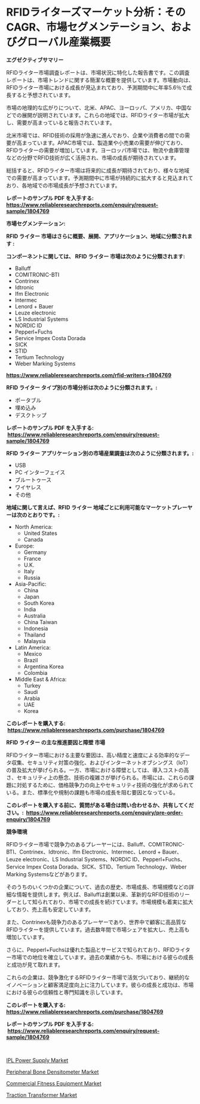 <p><h1>RFIDライターズマーケット分析：そのCAGR、市場セグメンテーション、およびグローバル産業概要</h1></p><p><strong>エグゼクティブサマリー</strong></p>
<p><p>RFIDライター市場調査レポートは、市場状況に特化した報告書です。この調査レポートは、市場トレンドに関する簡潔な概要を提供しています。市場動向は、RFIDライター市場における成長が見込まれており、予測期間中に年率5.6％で成長すると予想されています。</p><p>市場の地理的な広がりについて、北米、APAC、ヨーロッパ、アメリカ、中国などでの展開が説明されています。これらの地域では、RFIDライター市場が拡大し、需要が高まっていると報告されています。</p><p>北米市場では、RFID技術の採用が急速に進んでおり、企業や消費者の間での需要が高まっています。APAC市場では、製造業や小売業の需要が伸びており、RFIDライターの需要が増加しています。ヨーロッパ市場では、物流や倉庫管理などの分野でRFID技術が広く活用され、市場の成長が期待されています。</p><p>総括すると、RFIDライター市場は将来的に成長が期待されており、様々な地域での需要が高まっています。予測期間中に市場が持続的に拡大すると見込まれており、各地域での市場成長が予想されています。</p></p>
<p><strong>レポートのサンプル PDF を入手する: <a href="https://www.reliableresearchreports.com/enquiry/request-sample/1804769">https://www.reliableresearchreports.com/enquiry/request-sample/1804769</a></strong></p>
<p><strong>市場セグメンテーション:</strong></p>
<p><strong> RFID ライター 市場はさらに概要、展開、アプリケーション、地域に分類されます :</strong></p>
<p><strong>コンポーネントに関しては、 RFID ライター 市場は次のように分類されます: &nbsp;</strong></p>
<p><ul><li>Balluff</li><li>COMITRONIC-BTI</li><li>Contrinex</li><li>Idtronic</li><li>Ifm Electronic</li><li>Intermec</li><li>Lenord + Bauer</li><li>Leuze electronic</li><li>LS Industrial Systems</li><li>NORDIC ID</li><li>Pepperl+Fuchs</li><li>Service Impex Costa Dorada</li><li>SICK</li><li>STID</li><li>Tertium Technology</li><li>Weber Marking Systems</li></ul></p>
<p><strong><a href="https://www.reliableresearchreports.com/rfid-writers-r1804769">https://www.reliableresearchreports.com/rfid-writers-r1804769</a></strong></p>
<p><strong> RFID ライター タイプ別の市場分析は次のように分類されます。:</strong></p>
<p><ul><li>ポータブル</li><li>埋め込み</li><li>デスクトップ</li></ul></p>
<p><strong>レポートのサンプル PDF を入手する: &nbsp;<a href="https://www.reliableresearchreports.com/enquiry/request-sample/1804769">https://www.reliableresearchreports.com/enquiry/request-sample/1804769</a></strong></p>
<p><strong> RFID ライター アプリケーション別の市場産業調査は次のように分類されます。:</strong></p>
<p><ul><li>USB</li><li>PC インターフェイス</li><li>ブルートゥース</li><li>ワイヤレス</li><li>その他</li></ul></p>
<p><strong>地域に関して言えば、RFID ライター 地域ごとに利用可能なマーケットプレーヤーは次のとおりです。:</strong></p>
<p><ul>
    <li>
        North America:
        <ul>
            <li>United States</li>
            <li>Canada</li>
        </ul>
    </li>
    <li>
        Europe:
        <ul>
            <li>Germany</li>
            <li>France</li>
            <li>U.K.</li>
            <li>Italy</li>
            <li>Russia</li>
        </ul>
    </li>
    <li>
        Asia-Pacific:
        <ul>
            <li>China</li>
            <li>Japan</li>
            <li>South Korea</li>
            <li>India</li>
            <li>Australia</li>
            <li>China Taiwan</li>
            <li>Indonesia</li>
            <li>Thailand</li>
            <li>Malaysia</li>
        </ul>
    </li>
    <li>
        Latin America:
        <ul>
            <li>Mexico</li>
            <li>Brazil</li>
            <li>Argentina Korea</li>
            <li>Colombia</li>
        </ul>
    </li>
    <li>
        Middle East & Africa:
        <ul>
            <li>Turkey</li>
            <li>Saudi</li>
            <li>Arabia</li>
            <li>UAE</li>
            <li>Korea</li>
        </ul>
    </li>
    </ul></p>
<p><strong>このレポートを購入する: &nbsp;<a href="https://www.reliableresearchreports.com/purchase/1804769">https://www.reliableresearchreports.com/purchase/1804769</a></strong></p>
<p><strong>RFID ライター の主な推進要因と障壁 市場</strong></p>
<p><p>RFIDライター市場における主要な要因は、高い精度と速度による効率的なデータ収集、セキュリティ対策の強化、およびインターネットオブシングス（IoT）の普及拡大が挙げられる。一方、市場における障壁としては、導入コストの高さ、セキュリティ上の懸念、技術の複雑さが挙げられる。市場には、これらの課題に対処するために、価格競争力の向上やセキュリティ技術の強化が求められている。また、標準化や規制の課題も市場の成長を阻む要因となっている。</p></p>
<p><strong>このレポートを購入する前に、質問がある場合は問い合わせるか、共有してください。:&nbsp; <a href="https://www.reliableresearchreports.com/enquiry/pre-order-enquiry/1804769">https://www.reliableresearchreports.com/enquiry/pre-order-enquiry/1804769</a></strong></p>
<p><strong>競争環境</strong></p>
<p><p>RFIDライター市場で競争力のあるプレーヤーには、Balluff、COMITRONIC-BTI、Contrinex、Idtronic、Ifm Electronic、Intermec、Lenord + Bauer、Leuze electronic、LS Industrial Systems、NORDIC ID、Pepperl+Fuchs、Service Impex Costa Dorada、SICK、STID、Tertium Technology、Weber Marking Systemsなどがあります。</p><p>そのうちのいくつかの企業について、過去の歴史、市場成長、市場規模などの詳細な情報を提供します。例えば、Balluffは創業以来、革新的なRFID技術のリーダーとして知られており、市場での成長を続けています。市場規模も着実に拡大しており、売上高も安定しています。</p><p>また、Contrinexも競争力のあるプレーヤーであり、世界中で顧客に高品質なRFIDライターを提供しています。過去数年間で市場シェアを拡大し、売上高も増加しています。</p><p>さらに、Pepperl+Fuchsは優れた製品とサービスで知られており、RFIDライター市場での地位を確立しています。過去の業績からも、市場における彼らの成長と成功が見て取れます。</p><p>これらの企業は、競争激化するRFIDライター市場で活気づいており、継続的なイノベーションと顧客満足度向上に注力しています。彼らの成長と成功は、市場における彼らの信頼性と専門知識を示しています。</p></p>
<p><strong>このレポートを購入する: &nbsp; <a href="https://www.reliableresearchreports.com/purchase/1804769">https://www.reliableresearchreports.com/purchase/1804769</a></strong></p>
<p><strong>レポートのサンプル PDF を入手する: &nbsp;<a href="https://www.reliableresearchreports.com/enquiry/request-sample/1804769">https://www.reliableresearchreports.com/enquiry/request-sample/1804769</a></strong><strong></strong></p>
<p>&nbsp;</p>
<p><p><a href="https://view.publitas.com/reportprime-1/ipl-power-supply-market-insights-into-market-cagr-market-trends-and-growth-strategies/">IPL Power Supply Market</a></p><p><a href="https://fuschia-pecorino-a6d.notion.site/Decoding-Peripheral-Bone-Densitometer-Market-Metrics-Market-Share-Trends-and-Growth-Patterns-e5d401b77a964e9995414a6d9cf555f5">Peripheral Bone Densitometer Market</a></p><p><a href="https://github.com/kufem1/Market-Research-Report-List-2/blob/main/commercial-fitness-equipment-market.md">Commercial Fitness Equipment Market</a></p><p><a href="https://github.com/kosella/Market-Research-Report-List-2/blob/main/traction-transformer-market.md">Traction Transformer Market</a></p></p>